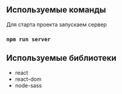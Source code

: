 
## Используемые команды

Для старта проекта запускаем сервер

### `npm run server`

## Используемые библиотеки

- react
- react-dom
- node-sass
